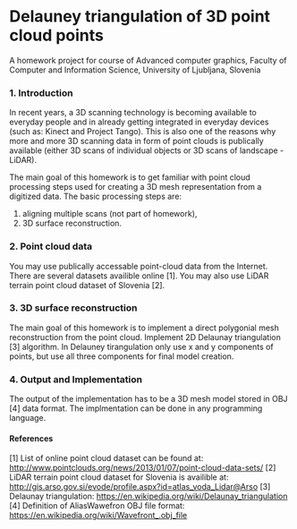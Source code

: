 # Delauney triangulation of 3D point cloud points
A homework project for course of Advanced computer graphics, Faculty of Computer and Information Science, University of Ljubljana, Slovenia 


### 1. Introduction
In recent years, a 3D scanning technology is becoming available to everyday people and in already getting integrated in
everyday devices (such as: Kinect and Project Tango). This is also one of the reasons why more and more 3D scanning
data in form of point clouds is publically available (either 3D scans of individual objects or 3D scans of landscape -
LiDAR).

The main goal of this homework is to get familiar with point cloud processing steps used for creating a 3D mesh
representation from a digitized data. The basic processing steps are:
1. aligning multiple scans (not part of homework),
2. 3D surface reconstruction.

### 2. Point cloud data
You may use publically accessable point-cloud data from the Internet. There are several datasets availible online [1]. You
may also use LiDAR terrain point cloud dataset of Slovenia [2].

### 3. 3D surface reconstruction
The main goal of this homework is to implement a direct polygonial mesh reconstruction from the point cloud.
Implement 2D Delaunay triangulation [3] algorithm. In Delauney tirangulation only use x and y components of points,
but use all three components for final model creation.

### 4. Output and Implementation
The output of the implementation has to be a 3D mesh model stored in OBJ [4] data format. The implmentation can be
done in any programming language.

#### References
[1] List of online point cloud dataset can be found at: http://www.pointclouds.org/news/2013/01/07/point-cloud-data-sets/
[2] LiDAR terrain point cloud dataset for Slovenia is availible at: http://gis.arso.gov.si/evode/profile.aspx?id=atlas_voda_Lidar@Arso 
[3] Delaunay triangulation: https://en.wikipedia.org/wiki/Delaunay_triangulation
[4] Definition of AliasWawefron OBJ file format: https://en.wikipedia.org/wiki/Wavefront_.obj_file
